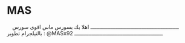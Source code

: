 # MAS
⠀ ـــــــــــــــــــــــــــــــــــــــــــــــــــــــــ  اهلا بك بسورس ماس  اقوى سورس بالتيلجرام  تطوير : @MASx92 ـــــــــــــــــــــــــــــــــــــــــــــــــــــــــ
